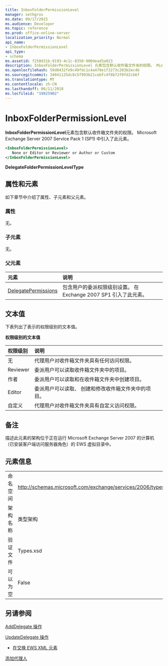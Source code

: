 ```yaml
---
title: InboxFolderPermissionLevel
manager: sethgros
ms.date: 09/17/2015
ms.audience: Developer
ms.topic: reference
ms.prod: office-online-server
localization_priority: Normal
api_name:
- InboxFolderPermissionLevel
api_type:
- schema
ms.assetid: f250d31b-9193-4c1c-8350-900dead3a023
description: InboxFolderPermissionLevel 元素包含默认收件箱文件夹的权限。 Microsoft Exchange Server 2007 Service Pack 1 (SP1) 中引入了此元素。
ms.openlocfilehash: 59d0432fe9c49fdc1c4a470e1f3273c203b2ec4b
ms.sourcegitcommit: 34041125dc8c5f993b21cebfc4f8b72f0fd2cb6f
ms.translationtype: MT
ms.contentlocale: zh-CN
ms.lasthandoff: 06/11/2018
ms.locfileid: "19825902"
---
```

# <a name="inboxfolderpermissionlevel"></a>InboxFolderPermissionLevel

**InboxFolderPermissionLevel**元素包含默认收件箱文件夹的权限。 Microsoft Exchange Server 2007 Service Pack 1 (SP1) 中引入了此元素。 
  
```xml
<InboxFolderPermissionLevel>
   None or Editor or Reviewer or Author or Custom
</InboxFolderPermissionLevel>
```

 **DelegateFolderPermissionLevelType**
## <a name="attributes-and-elements"></a>属性和元素

如下章节中介绍了属性、子元素和父元素。
  
### <a name="attributes"></a>属性

无。
  
### <a name="child-elements"></a>子元素

无。
  
### <a name="parent-elements"></a>父元素

|**元素**|**说明**|
|:-----|:-----|
|[DelegatePermissions](delegatepermissions.md) <br/> |包含用户的委派权限级别设置。 在 Exchange 2007 SP1 引入了此元素。  <br/> |
   
## <a name="text-value"></a>文本值

下表列出了表示的权限级别的文本值。
  
**权限级别的文本值**

|**权限级别**|**说明**|
|:-----|:-----|
|无  <br/> |代理用户对收件箱文件夹具有任何访问权限。  <br/> |
|Reviewer  <br/> |委派用户可以读取收件箱文件夹中的项目。  <br/> |
|作者  <br/> |委派用户可以读取和在收件箱文件夹中创建项目。  <br/> |
|Editor  <br/> |委派用户可以读取、 创建和修改收件箱文件夹中的项目。  <br/> |
|自定义  <br/> |代理用户对收件箱文件夹具有自定义访问权限。  <br/> |
   
## <a name="remarks"></a>备注

描述此元素的架构位于正在运行 Microsoft Exchange Server 2007 的计算机（已安装客户端访问服务器角色）的 EWS 虚拟目录中。
  
## <a name="element-information"></a>元素信息

|||
|:-----|:-----|
|命名空间  <br/> |http://schemas.microsoft.com/exchange/services/2006/types  <br/> |
|架构名称  <br/> |类型架构  <br/> |
|验证文件  <br/> |Types.xsd  <br/> |
|可以为空  <br/> |False  <br/> |
   
## <a name="see-also"></a>另请参阅



[AddDelegate 操作](adddelegate-operation.md)
  
[UpdateDelegate 操作](updatedelegate-operation.md)


- [在交换 EWS XML 元素](ews-xml-elements-in-exchange.md)


[添加代理人](http://msdn.microsoft.com/library/3a744150-66a3-4a13-9433-793603ba5038%28Office.15%29.aspx)

